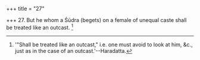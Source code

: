 +++
title = "27"

+++
27. But he whom a Śūdra (begets) on a female of unequal caste shall be treated like an outcast. [^24] 


[^24]:  '"Shall be treated like an outcast," i.e. one must avoid to look at him, &c., just as in the case of an outcast.'--Haradatta.
